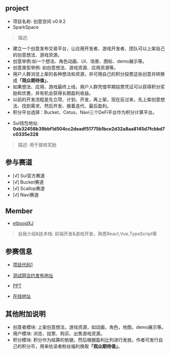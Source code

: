 ## project
- 项目名称: 创意空间  v0.9.2
- SparkSpace

> 描述: 
* 建立一个创意发布交易平台，让应用开发者、游戏开发者、团队可以上架自己的创意想法、游戏资源。
* 创意举例:如一个想法、角色动画、UI、场景、图标、demo展示等。
* 创意类型举例: 如创意想法、游戏资源、应用资源等。
* 用户人群浏览上架的各种想法和资源，并可用自己的积分投票这些创意并转换成<B>「观众期待值」</B>。
* 如果想法、应用、游戏最终上线，用户人群凭借早期投票凭证可以获得积分奖励和优惠，并有机会获得长期盈利收益。
* 以前的开发流程是先立项、计划、开发，再上架，现在反过来，先上架创意想法、找到需求、然后开发、接着迭代、最后盈利。
* 积分平台选择：Bucket、Cetus、Navi三个DeFi平台作为积分计算平台。

- Sui钱包地址: **0xb32458b39bbf1d504cc2deadf51775b1bce2d32a8aa8145d7fcbbd7c0335e328**
> 描述: 用于接收奖励

## 参与赛道
- [√] Sui官方赛道
- [√] Bucket赛道
- [√] Scallop赛道
- [√] Navi赛道

## Member
- [etboodXJ](https://github.com/etboodXJ)
> 自我介绍&技术栈: 前端开发&游戏开发，熟悉React,Vue,TypeScript等

## 参赛信息
- [项目代码1](https://github.com/etboodXJ/DeGameTropicalIsLand)
- [测试网合约发布地址](https://testnet.suivision.xyz/package/0x9567b360fac52796a737b38e901d62155d62dec1e82fe0c19ee56e70de417d01)

- [PPT](https://github.com/etboodXJ/DeGameTropicalIsLand/blob/main/SparkSpace.pptx)
- [在线地址](https://sparkspace.wal.app)

## 其他附加说明
* 创意者模块: 上架创意想法，游戏资源，如动画，角色，地图，demo展示等。
* 用户模块: 浏览、投票、购买、出售游戏资源。
* 积分模块: 积分作为结算的依据，然后根据盈利比列进行发放。作者可发行自己的积分币，用来给读者粉丝福利换取<B>「观众期待值」</B>。

